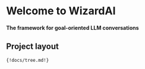 <h1> Welcome to WizardAI </h1>
<h4> The framework for goal-oriented LLM conversations </h4>

## Project layout

```bash
{!docs/tree.md!}
```